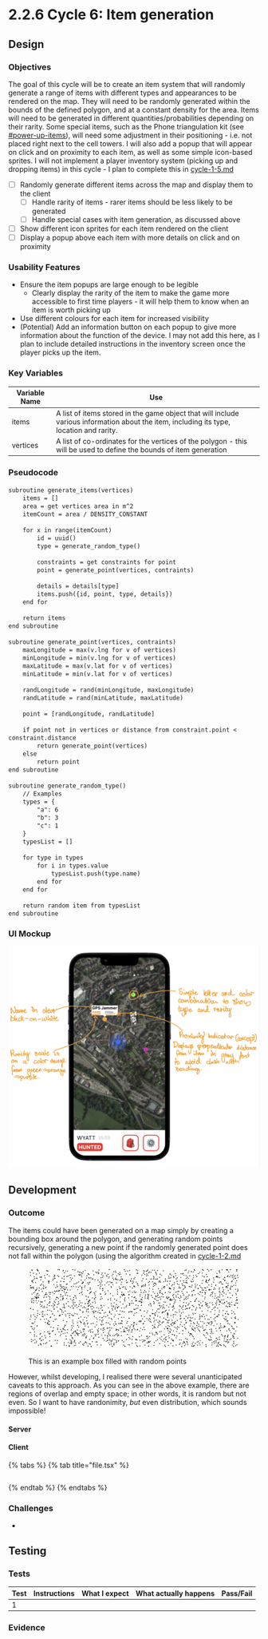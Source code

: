 # 2.2.6 Cycle 6: Item generation

## Design

### Objectives

The goal of this cycle will be to create an item system that will randomly generate a range of items with different types and appearances to be rendered on the map. They will need to be randomly generated within the bounds of the defined polygon, and at a constant density for the area. Items will need to be generated in different quantities/probabilities depending on their rarity. Some special items, such as the Phone triangulation kit (see [#power-up-items](../1-analysis/1.4a-features-of-the-proposed-solution.md#power-up-items "mention")), will need some adjustment in their positioning - i.e. not placed right next to the cell towers. I will also add a popup that will appear on click and on proximity to each item, as well as some simple icon-based sprites. I will not implement a player inventory system (picking up and dropping items) in this cycle - I plan to complete this in [cycle-1-5.md](cycle-1-5.md "mention")

* [ ] Randomly generate different items across the map and display them to the client
  * [ ] Handle rarity of items - rarer items should be less likely to be generated
  * [ ] Handle special cases with item generation, as discussed above
* [ ] Show different icon sprites for each item rendered on the client
* [ ] Display a popup above each item with more details on click and on proximity

### Usability Features

* Ensure the item popups are large enough to be legible
  * Clearly display the rarity of the item to make the game more accessible to first time players - it will help them to know when an item is worth picking up
* Use different colours for each item for increased visibility
* (Potential) Add an information button on each popup to give more information about the function of the device. I may not add this here, as I plan to include detailed instructions in the inventory screen once the player picks up the item.

### Key Variables

| Variable Name | Use                                                                                                                                      |
| ------------- | ---------------------------------------------------------------------------------------------------------------------------------------- |
| items         | A list of items stored in the game object that will include various information about the item, including its type, location and rarity. |
| vertices      | A list of co-ordinates for the vertices of the polygon - this will be used to define the bounds of item generation                       |

### Pseudocode

```
subroutine generate_items(vertices)
    items = []
    area = get vertices area in m^2
    itemCount = area / DENSITY_CONSTANT
    
    for x in range(itemCount)
        id = uuid()
        type = generate_random_type()
        
        constraints = get constraints for point
        point = generate_point(vertices, contraints)
        
        details = details[type]
        items.push({id, point, type, details})
    end for
    
    return items
end subroutine
    
subroutine generate_point(vertices, contraints)  
    maxLongitude = max(v.lng for v of vertices)
    minLongitude = min(v.lng for v of vertices)
    maxLatitude = max(v.lat for v of vertices)
    minLatitude = min(v.lat for v of vertices)
    
    randLongitude = rand(minLongitude, maxLongitude)
    randLatitude = rand(minLatitude, maxLatitude)
    
    point = [randLongitude, randLatitude]
    
    if point not in vertices or distance from constraint.point < constraint.distance
        return generate_point(vertices)
    else
        return point
end subroutine

subroutine generate_random_type()
    // Examples
    types = {
        "a": 6
        "b": 3
        "c": 1
    }
    typesList = []
    
    for type in types 
        for i in types.value
            typesList.push(type.name)
        end for
    end for 
    
    return random item from typesList
end subroutine
```

### UI Mockup

![](<../.gitbook/assets/image (1).png>)

## Development

### Outcome

The items could have been generated on a map simply by creating a bounding box around the polygon, and generating random points recursively, generating a new point if the randomly generated point does not fall within the polygon (using the algorithm created in [cycle-1-2.md](cycle-1-2.md "mention")

<figure><img src="../.gitbook/assets/image.png" alt=""><figcaption><p>This is an example box filled with random points</p></figcaption></figure>

However, whilst developing, I realised there were several unanticipated caveats to this approach. As you can see in the above example, there are regions of overlap and empty space; in other words, it is random but not even. So I want to have randonimity, _but_ even distribution, which sounds impossible!

#### Server



#### Client

{% tabs %}
{% tab title="file.tsx" %}
```typescript
```
{% endtab %}
{% endtabs %}

### Challenges

*

## Testing

### Tests

| Test | Instructions | What I expect | What actually happens | Pass/Fail |
| ---- | ------------ | ------------- | --------------------- | --------- |
| 1    |              |               |                       |           |

### Evidence

